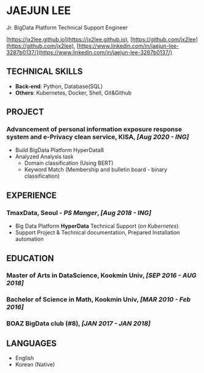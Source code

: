 # JAEJUN LEE

Jr. BigData Platform Technical Support Engineer  

[https://jx2lee.github.io](https://jx2lee.github.io), [https://github.com/jx2lee](https://github.com/jx2lee), [https://www.linkedin.com/in/jaejun-lee-3287b0137/](https://www.linkedin.com/in/jaejun-lee-3287b0137/)  

## TECHNICAL SKILLS

* **Back-end**: Python, Database(SQL)
* **Others**: Kubernetes, Docker, Shell, Git&Github

## PROJECT

### Advancement of personal information exposure response system and e-Privacy clean service, KISA, *[Aug 2020 - ING]*

* Build BigData Platform HyperData8
* Analyzed Analysis task
   * Domain classification (Using BERT)
   * Keyword Match (Membership and bulletin board - binary classification)

## EXPERIENCE

### TmaxData, Seoul - *PS Manger*, *[Aug 2018 - ING]*

* Big Data Platform **HyperData** Technical Support (*on Kubernetes*)
* Support Project & Technical documentation, Prepared Installation automation

## EDUCATION

### **Master of Arts in DataScience, Kookmin Univ**, *[SEP 2016 - AUG 2018]*

### **Bachelor of Science in Math, Kookmin Univ**, *[MAR 2010 - Feb 2016]*

### **BOAZ BigData club (#8)**, *[JAN 2017 - JAN 2018]*



## LANGUAGES

* English
* Korean (Native)
